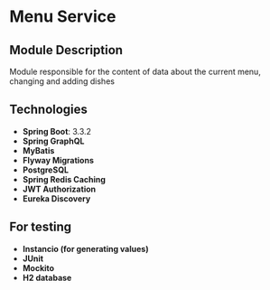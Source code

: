 # Menu Service

## Module Description

Module responsible for the content of data about the current menu, changing and adding dishes

## Technologies

- **Spring Boot**: 3.3.2
- **Spring GraphQL**
- **MyBatis**
- **Flyway Migrations**
- **PostgreSQL**
- **Spring Redis Caching**
- **JWT Authorization**
- **Eureka Discovery**


## For testing
- **Instancio (for generating values)**
- **JUnit**
- **Mockito**
- **H2 database**


